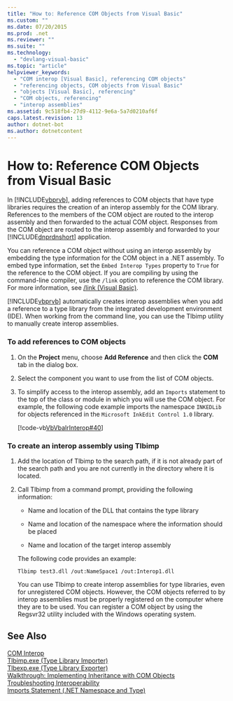 ```yaml
---
title: "How to: Reference COM Objects from Visual Basic"
ms.custom: ""
ms.date: 07/20/2015
ms.prod: .net
ms.reviewer: ""
ms.suite: ""
ms.technology: 
  - "devlang-visual-basic"
ms.topic: "article"
helpviewer_keywords: 
  - "COM interop [Visual Basic], referencing COM objects"
  - "referencing objects, COM objects from Visual Basic"
  - "objects [Visual Basic], referencing"
  - "COM objects, referencing"
  - "interop assemblies"
ms.assetid: 9c518fb4-27d9-4112-9e6a-5a7d0210af6f
caps.latest.revision: 13
author: dotnet-bot
ms.author: dotnetcontent
---
```

# How to: Reference COM Objects from Visual Basic
In [!INCLUDE[vbprvb](~/includes/vbprvb-md.md)], adding references to COM objects that have type libraries requires the creation of an interop assembly for the COM library. References to the members of the COM object are routed to the interop assembly and then forwarded to the actual COM object. Responses from the COM object are routed to the interop assembly and forwarded to your [!INCLUDE[dnprdnshort](~/includes/dnprdnshort-md.md)] application.  
  
 You can reference a COM object without using an interop assembly by embedding the type information for the COM object in a .NET assembly. To embed type information, set the `Embed Interop Types` property to `True` for the reference to the COM object. If you are compiling by using the command-line compiler, use the `/link` option to reference the COM library. For more information, see [/link (Visual Basic)](../../../visual-basic/reference/command-line-compiler/link.md).  
  
 [!INCLUDE[vbprvb](~/includes/vbprvb-md.md)] automatically creates interop assemblies when you add a reference to a type library from the integrated development environment (IDE). When working from the command line, you can use the Tlbimp utility to manually create interop assemblies.  
  
### To add references to COM objects  
  
1.  On the **Project** menu, choose **Add Reference** and then click the **COM** tab in the dialog box.  
  
2.  Select the component you want to use from the list of COM objects.  
  
3.  To simplify access to the interop assembly, add an `Imports` statement to the top of the class or module in which you will use the COM object. For example, the following code example imports the namespace `INKEDLib` for objects referenced in the `Microsoft InkEdit Control 1.0` library.  
  
     [!code-vb[VbVbalrInterop#40](../../../visual-basic/programming-guide/com-interop/codesnippet/VisualBasic/how-to-reference-com-objects_1.vb)]  
  
### To create an interop assembly using Tlbimp  
  
1.  Add the location of Tlbimp to the search path, if it is not already part of the search path and you are not currently in the directory where it is located.  
  
2.  Call Tlbimp from a command prompt, providing the following information:  
  
    -   Name and location of the DLL that contains the type library  
  
    -   Name and location of the namespace where the information should be placed  
  
    -   Name and location of the target interop assembly  
  
     The following code provides an example:  
  
    ```  
    Tlbimp test3.dll /out:NameSpace1 /out:Interop1.dll  
    ```  
  
     You can use Tlbimp to create interop assemblies for type libraries, even for unregistered COM objects. However, the COM objects referred to by interop assemblies must be properly registered on the computer where they are to be used. You can register a COM object by using the Regsvr32 utility included with the Windows operating system.  
  
## See Also  
 [COM Interop](../../../visual-basic/programming-guide/com-interop/index.md)  
 [Tlbimp.exe (Type Library Importer)](../../../framework/tools/tlbimp-exe-type-library-importer.md)  
 [Tlbexp.exe (Type Library Exporter)](http://msdn.microsoft.com/library/a487d61b-d166-467b-a7ca-d8b52fbff42d)  
 [Walkthrough: Implementing Inheritance with COM Objects](../../../visual-basic/programming-guide/com-interop/walkthrough-implementing-inheritance-with-com-objects.md)  
 [Troubleshooting Interoperability](../../../visual-basic/programming-guide/com-interop/troubleshooting-interoperability.md)  
 [Imports Statement (.NET Namespace and Type)](../../../visual-basic/language-reference/statements/imports-statement-net-namespace-and-type.md)
